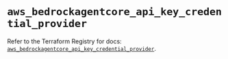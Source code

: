 # `aws_bedrockagentcore_api_key_credential_provider`

Refer to the Terraform Registry for docs: [`aws_bedrockagentcore_api_key_credential_provider`](https://registry.terraform.io/providers/hashicorp/aws/6.18.0/docs/resources/bedrockagentcore_api_key_credential_provider).

